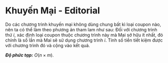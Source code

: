 # Khuyến Mại - Editorial

Do các chương trình khuyến mại không dùng chung bất kì loại coupon nào, nên ta có thể làm theo phương án tham lam như sau: Đối với chương trình thứ $i,$ xác định loại coupon thuộc chương trình này mà Mai sở hữu ít nhất, đó chính là số lần mà Mai sẽ sử dụng chương trình $i$. Tính số tiền tiết kiệm được với chương trình đó và cộng vào kết quả.

***Độ phức tạp:*** $O(n \times m)$.